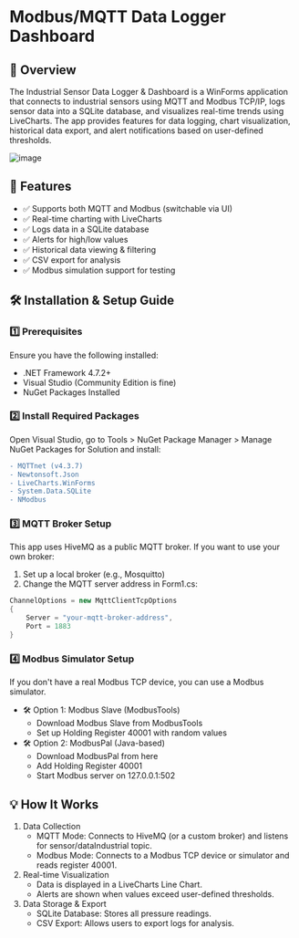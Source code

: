# Modbus/MQTT Data Logger Dashboard

## 📌 Overview
The Industrial Sensor Data Logger & Dashboard is a WinForms application that connects to industrial sensors using MQTT and Modbus TCP/IP, logs sensor data into a SQLite database, and visualizes real-time trends using LiveCharts.
The app provides features for data logging, chart visualization, historical data export, and alert notifications based on user-defined thresholds.

![image](https://github.com/user-attachments/assets/a379d9e3-f82a-4cf1-9097-26d7e9d1f00f)

## 🎯 Features
- ✅ Supports both MQTT and Modbus (switchable via UI)
- ✅ Real-time charting with LiveCharts
- ✅ Logs data in a SQLite database
- ✅ Alerts for high/low values
- ✅ Historical data viewing & filtering
- ✅ CSV export for analysis
- ✅ Modbus simulation support for testing

## 🛠️ Installation & Setup Guide
### 1️⃣ Prerequisites
Ensure you have the following installed:
- .NET Framework 4.7.2+
- Visual Studio (Community Edition is fine)
- NuGet Packages Installed
### 2️⃣ Install Required Packages
Open Visual Studio, go to Tools > NuGet Package Manager > Manage NuGet Packages for Solution and install:
```diff
- MQTTnet (v4.3.7)
- Newtonsoft.Json
- LiveCharts.WinForms
- System.Data.SQLite
- NModbus
```
### 3️⃣ MQTT Broker Setup
This app uses HiveMQ as a public MQTT broker. If you want to use your own broker:
1. Set up a local broker (e.g., Mosquitto)
2. Change the MQTT server address in Form1.cs:
```csharp
ChannelOptions = new MqttClientTcpOptions
{
    Server = "your-mqtt-broker-address",
    Port = 1883
}
```
### 4️⃣ Modbus Simulator Setup
If you don't have a real Modbus TCP device, you can use a Modbus simulator.
- 🛠️ Option 1: Modbus Slave (ModbusTools)
    - Download Modbus Slave from ModbusTools
    - Set up Holding Register 40001 with random values
- 🛠️ Option 2: ModbusPal (Java-based)
    - Download ModbusPal from here
    - Add Holding Register 40001
    - Start Modbus server on 127.0.0.1:502
 
## 💡 How It Works
1. Data Collection
    - MQTT Mode: Connects to HiveMQ (or a custom broker) and listens for sensor/dataIndustrial topic.
    - Modbus Mode: Connects to a Modbus TCP device or simulator and reads register 40001.
2. Real-time Visualization
    - Data is displayed in a LiveCharts Line Chart.
    - Alerts are shown when values exceed user-defined thresholds.
3. Data Storage & Export
    - SQLite Database: Stores all pressure readings.
    - CSV Export: Allows users to export logs for analysis.
